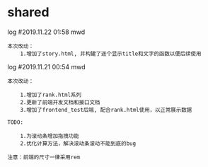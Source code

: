 # shared
log #2019.11.22 01:58 mwd

    本次改动：
        1.增加了story.html, 并构建了逐个显示title和文字的函数以便后续使用
        
        
log #2019.11.21 00:54 mwd

    本次改动：
    
        1.增加了rank.html系列
        2.更新了前端开发文档和接口文档
        3.增加了frontend_test后端, 配合rank.html使用，以正常展示数据
        
    TODO:
    
        1.为滚动条增加拖拽功能
        2.优化计算方法，解决滚动条滚动不能到底的bug
        
    注意：前端的尺寸一律采用rem
    
